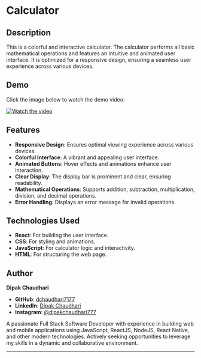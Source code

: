 
# Calculator

## Description
This is a colorful and interactive calculator. The calculator performs all basic mathematical operations and features an intuitive and animated user interface. It is optimized for a responsive design, ensuring a seamless user experience across various devices.

## Demo
Click the image below to watch the demo video:

[![Watch the video](https://img.youtube.com/vi/1dcYbA9i6uo/0.jpg)](https://youtu.be/1dcYbA9i6uo)

## Features
- **Responsive Design**: Ensures optimal viewing experience across various devices.
- **Colorful Interface**: A vibrant and appealing user interface.
- **Animated Buttons**: Hover effects and animations enhance user interaction.
- **Clear Display**: The display bar is prominent and clear, ensuring readability.
- **Mathematical Operations**: Supports addition, subtraction, multiplication, division, and decimal operations.
- **Error Handling**: Displays an error message for invalid operations.

## Technologies Used
- **React**: For building the user interface.
- **CSS**: For styling and animations.
- **JavaScript**: For calculator logic and interactivity.
- **HTML**: For structuring the web page.

## Author
**Dipak Chaudhari**

- **GitHub**: [dchaudhari7177](https://github.com/dchaudhari7177)
- **LinkedIn**: [Dipak Chaudhari](https://www.linkedin.com/in/dipak-chaudhari-813669248)
- **Instagram**: [@dipakchaudhari777](https://www.instagram.com/dipakchaudhari777)

A passionate Full Stack Software Developer with experience in building web and mobile applications using JavaScript, ReactJS, NodeJS, React Native, and other modern technologies. Actively seeking opportunities to leverage my skills in a dynamic and collaborative environment.

---
